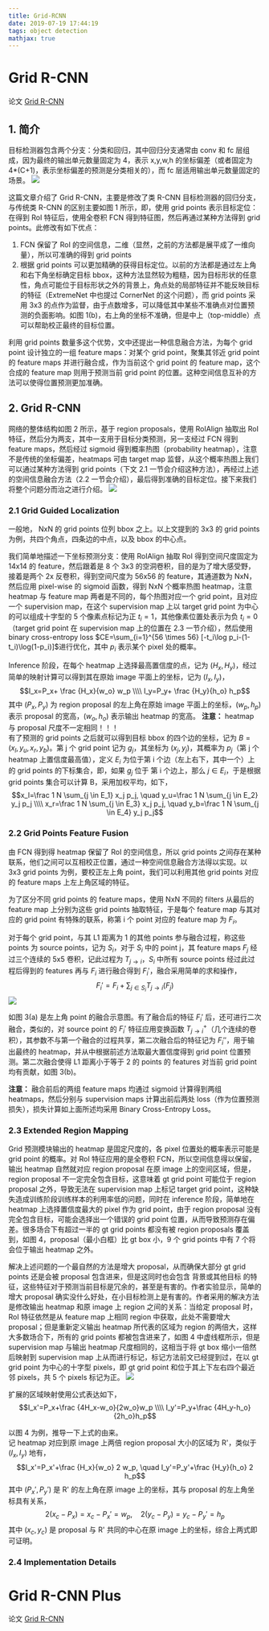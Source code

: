 ```yaml
---
title: Grid-RCNN
date: 2019-07-19 17:44:19
tags: object detection
mathjax: true
---
```

# Grid R-CNN
论文 [Grid R-CNN](https://arxiv.org/abs/1811.12030)

## 1. 简介
目标检测器包含两个分支：分类和回归，其中回归分支通常由 conv 和 fc 层组成，因为最终的输出单元数量固定为 4，表示 x,y,w,h 的坐标偏差（或者固定为 4*(C+1)，表示坐标偏差的预测是分类相关的），而 fc 层适用输出单元数量固定的场景。
![](/images/Grid-RCNN_fig1.png)

这篇文章介绍了 Grid R-CNN，主要是修改了类 R-CNN 目标检测器的回归分支，与传统类 R-CNN 的区别主要如图 1 所示，即，使用 grid points 表示目标定位：在得到 RoI 特征后，使用全卷积 FCN 得到特征图，然后再通过某种方法得到 grid points。此修改有如下优点：
1. FCN 保留了 RoI 的空间信息，二维（显然，之前的方法都是展平成了一维向量），所以可准确的得到 grid points
2. 根据 grid points 可以更加精确的获得目标定位。以前的方法都是通过左上角和右下角坐标确定目标 bbox，这种方法显然较为粗糙，因为目标形状的任意性，角点可能位于目标形状之外的背景上，角点处的局部特征并不能反映目标的特征（ExtremeNet 中也提过 CornerNet 的这个问题），而 grid points 采用 3x3 的点作为监督，由于点数增多，可以降低其中某些不准确点对位置预测的负面影响。如图 1(b)，右上角的坐标不准确，但是中上（top-middle）点可以帮助校正最终的目标位置。

利用 grid points 数量多这个优势，文中还提出一种信息融合方法，为每个 grid point 设计独立的一组 feature maps：对某个 grid point，聚集其邻近 grid point 的 feature maps 并进行融合成，作为当前这个 grid point 的 feature map，这个合成的 feature map 则用于预测当前 grid point 的位置。这种空间信息互补的方法可以使得位置预测更加准确。

## 2. Grid R-CNN
网络的整体结构如图 2 所示，基于 region proposals，使用 RoIAlign 抽取出 RoI 特征，然后分为两支，其中一支用于目标分类预测，另一支经过 FCN 得到 feature maps，然后经过 sigmoid 得到概率热图（probability heatmap），注意不是传统的坐标偏差，heatmaps 可由 target map 监督，从这个概率热图上我们可以通过某种方法得到 grid points（下文 2.1 一节会介绍这种方法），再经过上述的空间信息融合方法（2.2 一节会介绍），最后得到准确的目标定位。接下来我们将整个问题分而治之进行介绍。
![](/images/Grid-RCNN_fig2.png)

### 2.1 Grid Guided Localization
一般地， NxN 的 grid points 位列 bbox 之上。以上文提到的 3x3 的 grid points 为例，共四个角点，四条边的中点，以及 bbox 的中心点。

我们简单地描述一下坐标预测分支：使用 RoIAlign 抽取 RoI 得到空间尺度固定为 14x14 的 feature，然后跟着是 8 个 3x3 的空洞卷积，目的是为了增大感受野，接着是两个 2x 反卷积，得到空间尺度为 56x56 的 feature，其通道数为 NxN，然后应用 pixel-wise 的 sigmoid 函数，得到 NxN 个概率热图 heatmap，注意 heatmap 与 feature map 两者是不同的，每个热图对应一个 grid point，且对应一个 supervision map，在这个 supervision map 上以 target grid point 为中心的可以组成十字型的 5 个像素点标记为正 $t_i=1$，其他像素位置处表示为负 $t_i=0$（target grid point 在 supervision map 上的位置在 2.3 一节介绍），然后使用 binary cross-entropy loss $CE=\sum_{i=1}^{56 \times 56} [-t_i\log p_i-(1-t_i)\log(1-p_i)]$进行优化，其中 $p_i$ 表示某个 pixel 处的概率。

Inference 阶段，在每个 heatmap 上选择最高置信度的点，记为 $(H_x,H_y)$，经过简单的映射计算可以得到其在原始 image 平面上的坐标，记为 $(I_x,I_y)$，
$$I_x=P_x+ \frac {H_x}{w_o} w_p
\\\\ I_y=P_y+ \frac {H_y}{h_o} h_p$$
其中 $(P_x,P_y)$ 为 region proposal 的左上角在原始 image 平面上的坐标，$(w_p,h_p)$ 表示 proposal 的宽高，$(w_o,h_o)$ 表示输出 heatmap 的宽高。 __注意：__ heatmap 与 proposal 尺度不一定相同！！！   
有了预测的 grid points 之后就可以得到目标 bbox 的四个边的坐标，记为 $B=(x_l,y_u,x_r,y_b)$。第 j 个 grid point 记为 $g_j$，其坐标为 $(x_j,y_j)$，其概率为 $p_j$（第 j 个 heatmap 上置信度最高值），定义 $E_i$ 为位于第 i 个边（左上右下，其中一个）上的 grid points 的下标集合，即，如果 $g_j$ 位于 第 i 个边上，那么 $j \in E_i$，于是根据 grid points 集合可以计算 B，采用加权平均，如下，
$$x_l=\frac 1 N \sum_{j \in E_1} x_j p_j, \quad y_u=\frac 1 N \sum_{j \in E_2} y_j p_j
\\\\ x_r=\frac 1 N \sum_{j \in E_3} x_j p_j, \quad y_b=\frac 1 N \sum_{j \in E_4} y_j p_j$$

### 2.2 Grid Points Feature Fusion
由 FCN 得到得 heatmap 保留了 RoI 的空间信息，所以 grid points 之间存在某种联系，他们之间可以互相校正位置，通过一种空间信息融合方法得以实现。以 3x3 grid points 为例，要校正左上角 point，我们可以利用其他 grid points 对应的 feature maps 上左上角区域的特征。

为了区分不同 grid points 的 feature maps，使用 NxN 不同的 filters 从最后的 feature map 上分别为这些 grid points 抽取特征，于是每个 feature map 与其对应的 grid point 有特殊的联系，称第 i 个 point 对应的 feature map 为 $F_i$。

对于每个 grid point，与其 L1 距离为 1 的其他 points 参与融合过程，称这些 points 为 source points，记为 $S_i$，对于 $S_i$ 中的 point j，其 feature maps $F_j$ 经过三个连续的 5x5 卷积，记此过程为 $T_{j \rightarrow i}$，$S_i$ 中所有 source points 经过此过程后得到的 features 再与 $F_i$ 进行融合得到 $F_i'$，融合采用简单的求和操作，
$$F_i'=F_i + \sum_{j \in S_i} T_{j \rightarrow i} (F_j)$$
![](/images/Grid-RCNN_fig3.png)

如图 3(a) 是左上角 point 的融合示意图。有了融合后的特征 $F_i'$ 后，还可进行二次融合，类似的，对 source point 的 $F_i'$ 特征应用变换函数 $T_{j \rightarrow i}^+$（几个连续的卷积），其参数不与第一个融合的过程共享，第二次融合后的特征记为 $F_i''$，用于输出最终的 heatmap，并从中根据前述方法取最大置信度得到 grid point 位置预测。第二次融合使得 L1 距离小于等于 2 的 points 的 features 对当前 grid point 均有贡献，如图 3(b)。

__注意：__ 融合前后的两组 feature maps 均通过 sigmoid 计算得到两组 heatmaps，然后分别与 supervision maps 计算出前后两处 loss（作为位置预测损失），损失计算如上面所述均采用 Binary Cross-Entropy Loss。

### 2.3 Extended Region Mapping
Grid 预测模块输出的 heatmap 是固定尺度的，各 pixel 位置处的概率表示可能是 grid point 的概率。对 RoI 特征应用的是全卷积 FCN，所以空间信息得以保留，输出 heatmap 自然就对应 region proposal 在原 image 上的空间区域，但是，region proposal 不一定完全包含目标，这意味着 gt grid point 可能位于 region proposal 之外，导致无法在 supervision map 上标记 target grid point，这种缺失造成训练阶段训练样本的利用率低的问题，同时在 inference 阶段，简单地在 heatmap 上选择置信度最大的 pixel 作为 grid point，由于 region proposal 没有完全包含目标，可能会选择出一个错误的 grid point 位置，从而导致预测存在偏差。很多场合下有超过一半的 gt grid points 都没有被 region proposals 覆盖到，如图 4，proposal（最小白框）比 gt box 小，9 个 grid points 中有 7 个将会位于输出 heatmap 之外。

解决上述问题的一个最自然的方法是增大 proposal，从而确保大部分 gt grid points 还是会被 proposal 包含进来，但是这同时也会包含 背景或其他目标 的特征，这些特征对于预测当前目标是冗余的，甚至是有害的。作者实验显示，简单的增大 proposal 确实没什么好处，在小目标检测上是有害的。作者采用的解决方法是修改输出 heatmap 和原 image 上 region 之间的关系：当给定 proposal 时，RoI 特征依然是从 feature map 上相同 region 中获取，此处不需要增大 proposal；但是重新定义输出 heatmap 所代表的区域为 region 的两倍大，这样大多数场合下，所有的 grid points 都被包含进来了，如图 4 中虚线框所示，但是 supervision map 与输出 heatmap 尺度相同的，这相当于将 gt box 缩小一倍然后映射到 supervision map 上从而进行标记，标记方法前文已经提到过，在以 gt grid point 为中心的十字型 pixels，即 gt grid point 和位于其上下左右四个最近邻 pixels，共 5 个 pixels 标记为正。
![](/images/Grid-RCNN_fig4.png)

扩展的区域映射使用公式表达如下，
$$I_x'=P_x+\frac {4H_x-w_o}{2w_o}w_p
\\\\ I_y'=P_y+\frac {4H_y-h_o}{2h_o}h_p$$

以图 4 为例，推导一下上式的由来。  
记 heatmap 对应到原 image 上两倍 region proposal 大小的区域为 R'，类似于 $(I_x,I_y)$ 地有，
$$I_x'=P_x'+\frac {H_x}{w_o} 2 w_p, \quad I_y'=P_y'+\frac {H_y}{h_o} 2 h_p$$
其中 $(P_x',P_y')$ 是 R' 的左上角在原 image 上的坐标，其与 proposal 的左上角坐标具有关系，
$$2(x_c-P_x)=x_c-P_x'=w_p, \quad 2(y_c-P_y)=y_c-P_y'=h_p$$
其中 $(x_c,y_c)$ 是 proposal 与 R' 共同的中心在原 image 上的坐标，综合上两式即可证明。

### 2.4 Implementation Details

# Grid R-CNN Plus
论文 [Grid R-CNN](https://arxiv.org/abs/1906.05688)
